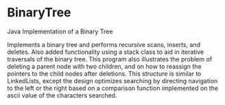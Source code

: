 # BinaryTree
Java Implementation of a Binary Tree 

Implements a binary tree and performs recursive scans, inserts, and deletes. Also added functionality using a stack class to aid in iterative traversals of the binary tree. This program also illustrates the problem of deleting a parent node with two children, and on how to reassign the pointers to the child nodes after deletions. This structure is similar to LinkedLists, except the design optimizes searching by directing navigation to the left or the right based on a comparison function implemented on the ascii value of the characters searched.
